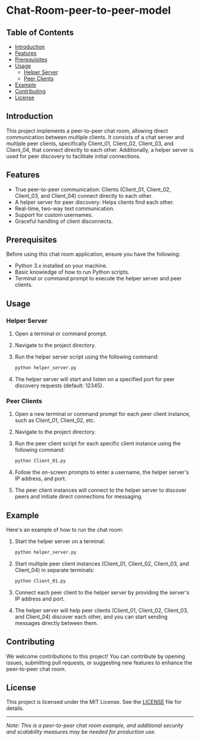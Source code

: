 # Chat-Room-peer-to-peer-model

## Table of Contents

- [Introduction](#introduction)
- [Features](#features)
- [Prerequisites](#prerequisites)
- [Usage](#usage)
  - [Helper Server](#helper-server)
  - [Peer Clients](#peer-clients)
- [Example](#example)
- [Contributing](#contributing)
- [License](#license)

## Introduction

This project implements a peer-to-peer chat room, allowing direct communication between multiple clients. It consists of a chat server and multiple peer clients, specifically Client_01, Client_02, Client_03, and Client_04, that connect directly to each other. Additionally, a helper server is used for peer discovery to facilitate initial connections.

## Features

- True peer-to-peer communication: Clients (Client_01, Client_02, Client_03, and Client_04) connect directly to each other.
- A helper server for peer discovery: Helps clients find each other.
- Real-time, two-way text communication.
- Support for custom usernames.
- Graceful handling of client disconnects.

## Prerequisites

Before using this chat room application, ensure you have the following:

- Python 3.x installed on your machine.
- Basic knowledge of how to run Python scripts.
- Terminal or command prompt to execute the helper server and peer clients.

## Usage

### Helper Server

1. Open a terminal or command prompt.
2. Navigate to the project directory.
3. Run the helper server script using the following command:

   ```bash
   python helper_server.py
   ```

4. The helper server will start and listen on a specified port for peer discovery requests (default: 12345).

### Peer Clients

1. Open a new terminal or command prompt for each peer client instance, such as Client_01, Client_02, etc.
2. Navigate to the project directory.
3. Run the peer client script for each specific client instance using the following command:

   ```bash
   python Client_01.py
   ```

4. Follow the on-screen prompts to enter a username, the helper server's IP address, and port.

5. The peer client instances will connect to the helper server to discover peers and initiate direct connections for messaging.

## Example

Here's an example of how to run the chat room:

1. Start the helper server on a terminal:

   ```bash
   python helper_server.py
   ```

2. Start multiple peer client instances (Client_01, Client_02, Client_03, and Client_04) in separate terminals:

   ```bash
   python Client_01.py
   ```

3. Connect each peer client to the helper server by providing the server's IP address and port.

4. The helper server will help peer clients (Client_01, Client_02, Client_03, and Client_04) discover each other, and you can start sending messages directly between them.

## Contributing

We welcome contributions to this project! You can contribute by opening issues, submitting pull requests, or suggesting new features to enhance the peer-to-peer chat room.

## License

This project is licensed under the MIT License. See the [LICENSE](LICENSE) file for details.

---

*Note: This is a peer-to-peer chat room example, and additional security and scalability measures may be needed for production use.*
